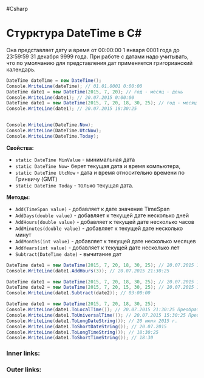 #Csharp 

# Стурктура DateTime в C#

Она представляет дату и время от 00:00:00 1 января 0001 года до 23:59:59 31 декабря 9999 года.
При работе с датами надо учитывать, что по умолчанию для представления дат применяется григорианский календарь.

```csharp
DateTime dateTime = new DateTime();
Console.WriteLine(dateTime); // 01.01.0001 0:00:00
DateTime date1 = new DateTime(2015, 7, 20); // год - месяц - день
Console.WriteLine(date1); // 20.07.2015 0:00:00
DateTime date1 = new DateTime(2015, 7, 20, 18, 30, 25); // год - месяц - день - час - минута - секунда
Console.WriteLine(date1); // 20.07.2015 18:30:25


Console.WriteLine(DateTime.Now);
Console.WriteLine(DateTime.UtcNow);
Console.WriteLine(DateTime.Today);
```

**Свойства:**
- `static DateTime MinValue` - минимальная дата
- `static DateTime Now`- берет текущая дата и время компьютера, 
- `static DateTime UtcNow` - дата и время относительно времени по Гринвичу (GMT)
- `static DateTime Today` - только текущая дата.

**Методы:**
- `Add(TimeSpan value)` - добавляет к дате значение TimeSpan
- `AddDays(double value)` - добавляет к текущей дате несколько дней
- `AddHours(double value)` - добавляет к текущей дате несколько часов
- `AddMinutes(double value)` - добавляет к текущей дате несколько минут
- `AddMonths(int value)` - добавляет к текущей дате несколько месяцев
- `AddYears(int value)` - добавляет к текущей дате несколько лет
- `Subtract(DateTime date)` - вычитание дат

```csharp
DateTime date1 = new DateTime(2015, 7, 20, 18, 30, 25); // 20.07.2015 18:30:25
Console.WriteLine(date1.AddHours(3)); // 20.07.2015 21:30:25

DateTime date1 = new DateTime(2015, 7, 20, 18, 30, 25); // 20.07.2015 18:30:25
DateTime date2 = new DateTime(2015, 7, 20, 15, 30, 25); // 20.07.2015 15:30:25
Console.WriteLine(date1.Subtract(date2)); // 03:00:00

DateTime date1 = new DateTime(2015, 7, 20, 18, 30, 25);
Console.WriteLine(date1.ToLocalTime()); // 20.07.2015 21:30:25 Преобразует время UTC в локальное время, добавляя смещение относительно времени по Гринвичу
Console.WriteLine(date1.ToUniversalTime()); // 20.07.2015 15:30:25 Преобразует локальное время во время UTC
Console.WriteLine(date1.ToLongDateString()); // 20 июля 2015 г.
Console.WriteLine(date1.ToShortDateString()); // 20.07.2015
Console.WriteLine(date1.ToLongTimeString()); // 18:30:25
Console.WriteLine(date1.ToShortTimeString()); // 18:30

```

### Inner links:


### Outer links: